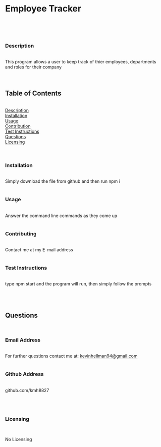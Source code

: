 # Employee Tracker <img align="right" src=" ">
&nbsp;  
&nbsp;  
&nbsp;  
### Description  
&nbsp;  
This program allows a user to keep track of thier employees, departments and roles for their company  
&nbsp;  
&nbsp;  
## Table of Contents  
&nbsp;  
[Description](#description)  
[Installation](#installation)  
[Usage](#usage)  
[Contribution](#contributing)  
[Test Instructions](#test-instructions)  
[Questions](#questions)  
[Licensing](#licensing)  
&nbsp;  
&nbsp;  
### Installation  
&nbsp;  
Simply download the file from github and then run npm i  
&nbsp;  
### Usage  
&nbsp;  
Answer the command line commands as they come up  
&nbsp;  
### Contributing  
&nbsp;  
Contact me at my E-mail address  
&nbsp;  
### Test Instructions  
&nbsp;  
type npm start and the program will run, then simply follow the prompts  
&nbsp;  
&nbsp;  
&nbsp;  
## Questions  
&nbsp;  
### Email Address  
&nbsp;  
For further questions contact me at: kevinhellman94@gmail.com  
&nbsp;  
### Github Address  
&nbsp;  
github.com/kmh8827  
&nbsp;  
&nbsp;  
&nbsp;  
### Licensing  
&nbsp;  
    
No Licensing